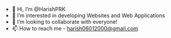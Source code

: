- 👋 Hi, I’m @HarishPRK
- 👀 I’m interested in developing Websites and Web Applications
- 💞️ I’m looking to collaborate with everyone!
- 📫 How to reach me - harish06012000@gmail.com

<!---
HarishPRK/HarishPRK is a ✨ special ✨ repository because its `README.md` (this file) appears on your GitHub profile.
You can click the Preview link to take a look at your changes.
--->
